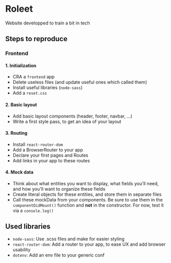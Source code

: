 # Roleet

Website developped to train a bit in tech

## Steps to reproduce

### Frontend

#### 1. Initialization

- CRA a `frontend` app
- Delete useless files (and update useful ones which called them)
- Install useful libraries (`node-sass`)
- Add a `reset.css`

#### 2. Basic layout

- Add basic layout components (header, footer, navbar, ...)
- Write a first style pass, to get an idea of your layout

#### 3. Routing

- Install `react-router-dom`
- Add a BrowserRouter to your app
- Declare your first pages and Routes
- Add links in your app to these routes

#### 4. Mock data

- Think about what entities you want to display, what fields you'll need, and how you'll want to organize these fields
- Create literal objects for these entities, and store them in separate files
- Call these mockData from your components. Be sure to use them in the `componentDidMount()` function and **not** in the constructor. For now, test it via a `console.log()`

## Used libraries

- `node-sass`: Use .scss files and make for easier styling
- `react-router-dom`: Add a router to your app, to ease UX and add browser usability
- `dotenv`: Add an env file to your generic conf

